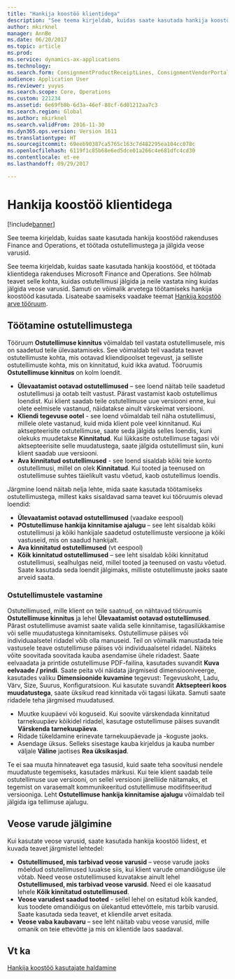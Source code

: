 ```yaml
---
title: "Hankija koostöö klientidega"
description: "See teema kirjeldab, kuidas saate kasutada hankija koostööd rakenduses Finance and Operations, et töötada ostutellimustega ja jälgida veose varusid."
author: mkirknel
manager: AnnBe
ms.date: 06/20/2017
ms.topic: article
ms.prod: 
ms.service: dynamics-ax-applications
ms.technology: 
ms.search.form: ConsignmentProductReceiptLines, ConsignmentVendorPortalOnHand, PurchVendorPortalConfirmedOrders, PurchVendorPortalOriginalOrder, PurchVendorPortalResponsesHistoryList, PurchVendorPortalResponsesPart
audience: Application User
ms.reviewer: yuyus
ms.search.scope: Core, Operations
ms.custom: 221234
ms.assetid: 6e69fb8b-6d3a-46ef-88cf-6d01212aa7c3
ms.search.region: Global
ms.author: mkirknel
ms.search.validFrom: 2016-11-30
ms.dyn365.ops.version: Version 1611
ms.translationtype: HT
ms.sourcegitcommit: 69eeb90387ca5765c163c7d482295ea104cc078c
ms.openlocfilehash: 6119f1c85b68e6ed5dce01a266c4e681dfc4cd30
ms.contentlocale: et-ee
ms.lasthandoff: 09/29/2017

---
```


# <a name="vendor-collaboration-with-customers"></a>Hankija koostöö klientidega

[!include[banner](../includes/banner.md)]


See teema kirjeldab, kuidas saate kasutada hankija koostööd rakenduses Finance and Operations, et töötada ostutellimustega ja jälgida veose varusid.

See teema kirjeldab, kuidas saate kasutada hankija koostööd, et töötada klientidega rakenduses Microsoft Finance and Operations. See hõlmab teavet selle kohta, kuidas ostutellimusi jälgida ja neile vastata ning kuidas jälgida veose varusid. Samuti on võimalik arvetega töötamiseks hankija koostööd kasutada. Lisateabe saamiseks vaadake teemat [Hankija koostöö arve tööruum](../../financials/accounts-payable/vendor-portal-invoicing-workspace.md).

## <a name="working-with-purchase-orders"></a>Töötamine ostutellimustega
Tööruum **Ostutellimuse kinnitus** võimaldab teil vastata ostutellimusele, mis on saadetud teile ülevaatamiseks. See võimaldab teil vaadata teavet ostutellimuste kohta, mis ootavad kliendipoolset tegevust, ja selliste ostutellimuste kohta, mis on kinnitatud, kuid ikka avatud. Tööruumis **Ostutellimuse kinnitus** on kolm loendit.

-   **Ülevaatamist ootavad ostutellimused** – see loend näitab teile saadetud ostutellimusi ja ootab teilt vastust. Pärast vastamist kaob ostutellimus loendist. Kui klient saadab teile ostutellimuse uue versiooni enne, kui olete eelmisele vastanud, näidatakse ainult värskeimat versiooni.
-   **Kliendi tegevuse ootel** - see loend võimaldab teil näha ostutellimusi, millele olete vastanud, kuid mida klient pole veel kinnitanud. Kui aktsepteerisite ostutellimuse, saate seda jälgida selles loendis, kuni olekuks muudetakse **Kinnitatud**. Kui lükkasite ostutellimuse tagasi või aktsepteerisite selle muudatustega, saate jälgida ostutellimust siin, kuni klient saadab uue versiooni.
-   **Ava kinnitatud ostutellimused** - see loend sisaldab kõiki teie konto ostutellimusi, millel on olek **Kinnitatud**. Kui tooted ja teenused on ostutellimuse suhtes täielikult vastu võetud, kaob ostutellimus loendis.

Järgmine loend näitab nelja lehte, mida saate kasutada töötamiseks ostutellimustega, millest kaks sisaldavad sama teavet kui tööruumis olevad loendid:

-   **Ülevaatamist ootavad ostutellimused** (vaadake eespool)
-   **POstutellimuse hankija kinnitamise ajalugu** – see leht sisaldab kõiki ostutellimusi ja kõiki hankijale saadetud ostutellimuste versioone ja kõiki vastuseid, mis on saadud hankijalt.
-   **Ava kinnitatud ostutellimused** (vt eespool)
-   **Kõik kinnitatud ostutellimused** – see leht sisaldab kõiki kinnitatud ostutellimusi, sealhulgas neid, millel tooted ja teenused on vastu võetud. Saate kasutada seda loendit jälgimaks, milliste ostutellimuste jaoks saate arveid saata.

### <a name="responding-to-purchase-orders"></a>Ostutellimustele vastamine

Ostutellimused, mille klient on teile saatnud, on nähtavad tööruumis **Ostutellimuse kinnitus** ja lehel **Ülevaatamist ootavad ostutellimused**. Pärast ostutellimuse avamist saate valida selle kinnitamise, tagasilükkamise või selle muudatustega kinnitamiseks. Ostutellimuse päises või individuaalsetel ridadel võib olla manuseid. Teil on võimalik manustada teie vastusele teave ostutellimuse päises või individuaalsetel ridadel. Näiteks võite soovitada soovitada kauba asendamise ühele ridadest. Saate eelvaadata ja printide ostutellimuse PDF-failina, kasutades suvandit **Kuva eelvaade / prindi**. Saate peita või näidata järgmiseid dimensiooniveerge, kasutades valiku **Dimensioonide kuvamine** tegevust: Tegevuskoht, Ladu, Värv, Size, Suurus, Konfiguratsioon. Kui kasutate suvandit **Aktsepteeri koos muudatustega**, saate üksikud read kinnitada või tagasi lükata. Samuti saate ridadele teha järgmised muudatused.

-   Muutke kuupäevi või koguseid. Kui soovite värskendada kinnitatud tarnekuupäev kõikidel ridadel, kasutage ostutellimuse päises suvandit **Värskenda tarnekuupäeva**.
-   Ridade tükeldamine erinevate tarnekuupäevade ja -koguste jaoks.
-   Asendage üksus. Selleks sisestage kauba kirjeldus ja kauba number väljale **Väline** jaotises **Rea üksikasjad**.

Te ei saa muuta hinnateavet ega tasusid, kuid saate teha soovitusi nendele muudatuste tegemiseks, kasutades märkusi. Kui teie klient saadab teile ostutellimuse uue versiooni, on sellel versiooni järelliide näitamaks, et tegemist on varasemalt kommunikeeritud ostutellimuse modifitseeritud versiooniga. Leht **Ostutellimuse hankija kinnitamise ajalugu** võimaldab teil jälgida iga tellimuse ajalugu.

## <a name="monitoring-consignment-inventory"></a>Veose varude jälgimine
Kui kasutate veose varusid, saate kasutada hankija koostöö liidest, et kuvada teavet järgmistel lehtedel:

-   **Ostutellimused, mis tarbivad veose varusid** – veose varude jaoks mõeldud ostutellimused luuakse siis, kui klient varude omandiõiguse üle võtab. Need veose ostutellimused kuvatakse ainult lehel **Ostutellimused, mis tarbivad veose varusid**. Need ei ole kaasatud lehele **Kõik kinnitatud ostutellimused**.
-   **Veose varudest saadud tooted** - sellel lehel on esitatud kõik kanded, kus toodete omandiõigus on ülekantud ettevõttele, mis tarbib varusid. Saate kasutada seda teavet, et kliendile arvet esitada.
-   **Veose vaba kaubavaru** – see leht näitab vabu veose varusid, mille omanik on teie ettevõtte ja mis on klientide laos saadaval.


<a name="see-also"></a>Vt ka
--------

[Hankija koostöö kasutajate haldamine](manage-vendor-collaboration-users.md)




